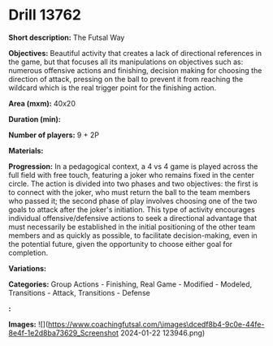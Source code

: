 # Drill 13762

**Short description:**
The Futsal Way

**Objectives:**
Beautiful activity that creates a lack of directional references in the game, but that focuses all its manipulations on objectives such as: numerous offensive actions and finishing, decision making for choosing the direction of attack, pressing on the ball to prevent it from reaching the wildcard which is the real trigger point for the finishing action.

**Area (mxm):**
40x20

**Duration (min):**


**Number of players:**
9 + 2P

**Materials:**


**Progression:**
In a pedagogical context, a 4 vs 4 game is played across the full field with free touch, featuring a joker who remains fixed in the center circle. The action is divided into two phases and two objectives: the first is to connect with the joker, who must return the ball to the team members who passed it; the second phase of play involves choosing one of the two goals to attack after the joker's initiation. This type of activity encourages individual offensive/defensive actions to seek a directional advantage that must necessarily be established in the initial positioning of the other team members and as quickly as possible, to facilitate decision-making, even in the potential future, given the opportunity to choose either goal for completion.

**Variations:**


**Categories:**
Group Actions - Finishing, Real Game - Modified - Modeled, Transitions - Attack, Transitions - Defense

**:**


**Images:**
![](https://www.coachingfutsal.com/\images\dcedf8b4-9c0e-44fe-8e4f-1e2d8ba73629_Screenshot 2024-01-22 123946.png)

